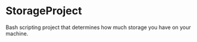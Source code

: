 # StorageProject
Bash scripting project that determines how much storage you have on your machine. 
